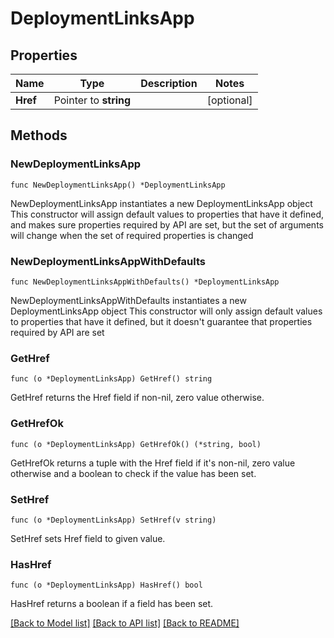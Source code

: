 # DeploymentLinksApp

## Properties

Name | Type | Description | Notes
------------ | ------------- | ------------- | -------------
**Href** | Pointer to **string** |  | [optional] 

## Methods

### NewDeploymentLinksApp

`func NewDeploymentLinksApp() *DeploymentLinksApp`

NewDeploymentLinksApp instantiates a new DeploymentLinksApp object
This constructor will assign default values to properties that have it defined,
and makes sure properties required by API are set, but the set of arguments
will change when the set of required properties is changed

### NewDeploymentLinksAppWithDefaults

`func NewDeploymentLinksAppWithDefaults() *DeploymentLinksApp`

NewDeploymentLinksAppWithDefaults instantiates a new DeploymentLinksApp object
This constructor will only assign default values to properties that have it defined,
but it doesn't guarantee that properties required by API are set

### GetHref

`func (o *DeploymentLinksApp) GetHref() string`

GetHref returns the Href field if non-nil, zero value otherwise.

### GetHrefOk

`func (o *DeploymentLinksApp) GetHrefOk() (*string, bool)`

GetHrefOk returns a tuple with the Href field if it's non-nil, zero value otherwise
and a boolean to check if the value has been set.

### SetHref

`func (o *DeploymentLinksApp) SetHref(v string)`

SetHref sets Href field to given value.

### HasHref

`func (o *DeploymentLinksApp) HasHref() bool`

HasHref returns a boolean if a field has been set.


[[Back to Model list]](../README.md#documentation-for-models) [[Back to API list]](../README.md#documentation-for-api-endpoints) [[Back to README]](../README.md)



